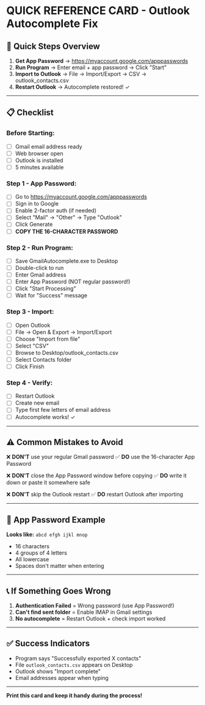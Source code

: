 # QUICK REFERENCE CARD - Outlook Autocomplete Fix

## 🚀 Quick Steps Overview

1. **Get App Password** → https://myaccount.google.com/apppasswords
2. **Run Program** → Enter email + app password → Click "Start"
3. **Import to Outlook** → File → Import/Export → CSV → outlook_contacts.csv
4. **Restart Outlook** → Autocomplete restored! ✓

---

## 📋 Checklist

### Before Starting:
- [ ] Gmail email address ready
- [ ] Web browser open
- [ ] Outlook is installed
- [ ] 5 minutes available

### Step 1 - App Password:
- [ ] Go to https://myaccount.google.com/apppasswords
- [ ] Sign in to Google
- [ ] Enable 2-factor auth (if needed)
- [ ] Select "Mail" → "Other" → Type "Outlook"
- [ ] Click Generate
- [ ] **COPY THE 16-CHARACTER PASSWORD**

### Step 2 - Run Program:
- [ ] Save GmailAutocomplete.exe to Desktop
- [ ] Double-click to run
- [ ] Enter Gmail address
- [ ] Enter App Password (NOT regular password!)
- [ ] Click "Start Processing"
- [ ] Wait for "Success" message

### Step 3 - Import:
- [ ] Open Outlook
- [ ] File → Open & Export → Import/Export
- [ ] Choose "Import from file"
- [ ] Select "CSV"
- [ ] Browse to Desktop/outlook_contacts.csv
- [ ] Select Contacts folder
- [ ] Click Finish

### Step 4 - Verify:
- [ ] Restart Outlook
- [ ] Create new email
- [ ] Type first few letters of email address
- [ ] Autocomplete works! ✓

---

## ⚠️ Common Mistakes to Avoid

❌ **DON'T** use your regular Gmail password
✅ **DO** use the 16-character App Password

❌ **DON'T** close the App Password window before copying
✅ **DO** write it down or paste it somewhere safe

❌ **DON'T** skip the Outlook restart
✅ **DO** restart Outlook after importing

---

## 🔑 App Password Example

**Looks like:** `abcd efgh ijkl mnop`
- 16 characters
- 4 groups of 4 letters
- All lowercase
- Spaces don't matter when entering

---

## 📞 If Something Goes Wrong

1. **Authentication Failed** = Wrong password (use App Password!)
2. **Can't find sent folder** = Enable IMAP in Gmail settings
3. **No autocomplete** = Restart Outlook + check import worked

---

## ✅ Success Indicators

- Program says "Successfully exported X contacts"
- File `outlook_contacts.csv` appears on Desktop
- Outlook shows "Import complete"
- Email addresses appear when typing

---

**Print this card and keep it handy during the process!**